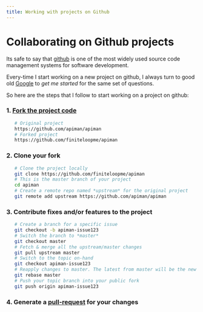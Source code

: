 ```yaml
---
title: Working with projects on Github
---
```


# Collaborating on Github projects
Its safe to say that [github](http://github.com) is one of the most widely used source code management systems for software development.

Every-time I start working on a new project on github, I always turn to good old [Google](www.google.com) to _get me started_ for the same set of questions.

So here are the steps that I follow to start working on a project on github:

### 1. [Fork the project code](http://help.github.com/articles/fork-a-repo)

```bash
   # Original project
   https://github.com/apiman/apiman
   # Forked project
   https://github.com/finiteloopme/apiman
```

### 2. Clone your fork

```bash
   # Clone the project locally
   git clone https://github.com/finiteloopme/apiman
   # This is the master branch of your project
   cd apiman
   # Create a remote repo named *upstream* for the original project
   git remote add upstream https://github.com/apiman/apiman
```

### 3. Contribute fixes and/or features to the project

```bash
   # Create a branch for a specific issue
   git checkout -b apiman-issue123
   # Switch the branch to *master*
   git checkout master
   # Fetch & merge all the upstream/master changes
   git pull upstream master
   # Switch to the topic on-hand
   git checkout apiman-issue123
   # Reapply changes to master. The latest from master will be the new base of the changes
   git rebase master
   # Push your topic branch into your public fork
   git push origin apiman-issue123
```

### 4. Generate a [pull-request](http://help.github.com/articles/using-pull-requests) for your changes
